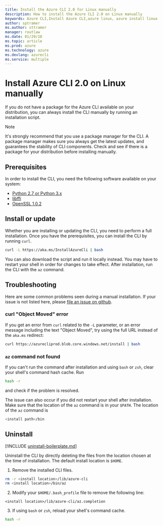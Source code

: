 ```yaml
---
title: Install the Azure CLI 2.0 for Linux manually
description: How to install the Azure CLI 2.0 on Linux manually
keywords: Azure CLI,Install Azure CLI,azure linux, azure install linux
author: sptramer
ms.author: sttramer
manager: routlaw
ms.date: 01/29/18
ms.topic: article
ms.prod: azure
ms.technology: azure
ms.devlang: azurecli
ms.service: multiple
---
```


# Install Azure CLI 2.0 on Linux manually

If you do not have a package for the Azure CLI available on your distribution, you can always install the CLI manually by
running an installation script.

> [!NOTE]
> It's strongly recommend that you use a package manager for the CLI. A package manager makes sure you always get the latest updates,
> and guarantees the stability of CLI components. Check and see if there is a package for your distribution before
> installing manually.

## Prerequisites

In order to install the CLI, you need the following software available on your system:

* [Python 2.7 or Python 3.x](https://www.python.org/downloads/)
* [libffi](https://sourceware.org/libffi/)
* [OpenSSL 1.0.2](https://www.openssl.org/source/)

## Install or update 

Whether you are installing or updating the CLI, you need to perform a full installation. Once you have the prerequisites, you can
install the CLI by running `curl`.

```bash
curl -L https://aka.ms/InstallAzureCli | bash
```

You can also download the script and run it locally instead. You may have to restart
your shell in order for changes to take effect. After installation, run the CLI with the `az` command.

## Troubleshooting

Here are some common problems seen during a manual installation. If your issue is not listed here, please [file an issue on github](https://github.com/Azure/azure-cli/issues).
### curl "Object Moved" error

If you get an error from `curl` related to the `-L` parameter, or an error message including the text "Object Moved", try using
the full URL instead of the `aka.ms` redirect:

```bash
curl https://azurecliprod.blob.core.windows.net/install | bash
```

### `az` command not found

If you can't run the command after installation and using `bash` or `zsh`, clear your shell's command hash cache. Run

```bash
hash -r
```

and check if the problem is resolved.

The issue can also occur if you did not restart your shell after installation. Make sure that the location of the `az` command is in your `$PATH`. The location
of the `az` command is

```bash
<install path>/bin
```

## Uninstall

[!INCLUDE [uninstall-boilerplate.md](includes/uninstall-boilerplate.md)]

Uninstall the CLI by directly deleting the files from the location chosen at the time of installation. The default install location is `$HOME`.

1. Remove the installed CLI files.
  
  ```bash
  rm -r <install location>/lib/azure-cli
  rm <install location>/bin/az
  ```
2. Modify your `$HOME/.bash_profile` file to remove the following line:
  
  ```
  <install location>/lib/azure-cli/az.completion
  ```

3. If using `bash` or `zsh`, reload your shell's command cache.
  
  ```bash
  hash -r
  ```
